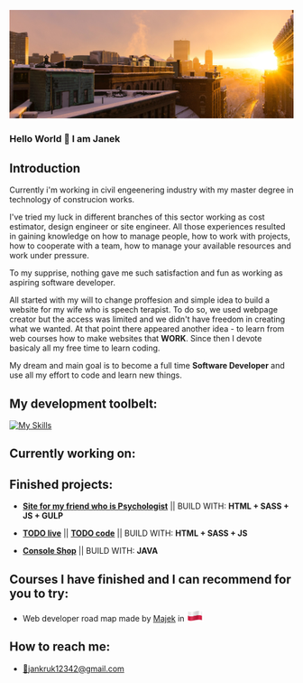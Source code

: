 ![Sunrise](sunrise3.jpg)
### Hello World 👋 I am Janek

## Introduction

Currently i'm working in civil engeenering industry with my master degree in technology of construcion works.

 I've tried my luck in different branches of this sector working as cost estimator, design engineer or site engineer. All those experiences resulted in gaining knowledge on how to manage people, how to work with projects, how to cooperate with a team, how to manage your available resources and work under pressure.
 
To my supprise, nothing gave me such satisfaction and fun as working as aspiring software developer. 

All started with my will to change proffesion and simple idea to build a website for my wife who is speech terapist. To do so, we used webpage creator but the access was limited and we didn't have freedom in creating what we wanted. At that point there appeared another idea - to learn from web courses how to make websites that **WORK**. Since then I devote basicaly all my free time to learn coding.

My dream and main goal is to become a full time **Software Developer** and use all my effort to code and learn new things.


## My development toolbelt:

[![My Skills](https://skillicons.dev/icons?i=js,html,css,bootstrap,sass,git,github,vscode,java,spring,maven,sql)](https://skillicons.dev)

## Currently working on:


## Finished projects:

- [**Site for my friend who is Psychologist**](https://magdalenababiarz-psychologlancut.pl/) || BUILD WITH: **HTML + SASS + JS + GULP**

- [**TODO live**](https://jan-kruk.github.io/Todo-list---frontend-mentor/) || [**TODO code**](https://github.com/JanioKruk/Todo-list---frontend-mentor)  || BUILD WITH: **HTML + SASS + JS**

- [**Console Shop**](https://github.com/Jan-Kruk/CandyShop-consoleProgram)  || BUILD WITH: **JAVA**

## Courses I have finished and I can recommend for you to try:

- Web developer road map made by [Majek](https://mmcschool.pl/) in <img src="poland-flag-waving.png" height="20" alt="Polish Flag">

## How to reach me:

- [:email:](jankruk12342@gmail.com)jankruk12342@gmail.com



<!--
**JanioKruk/JanioKruk** is a ✨ _special_ ✨ repository because its `README.md` (this file) appears on your GitHub profile.

Here are some ideas to get you started:

- 🔭 I’m currently working on ...
- 🌱 I’m currently learning ...
- 👯 I’m looking to collaborate on ...
- 🤔 I’m looking for help with ...
- 💬 Ask me about ...
- 📫 How to reach me: ...
- 😄 Pronouns: ...
- ⚡ Fun fact: ...
-->
